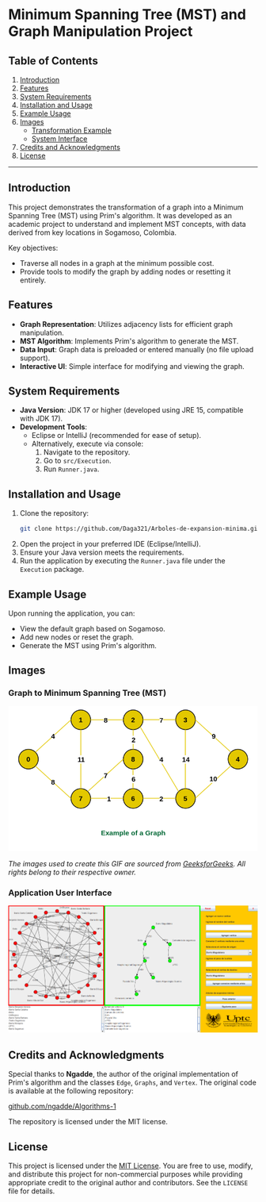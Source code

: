 # Minimum Spanning Tree (MST) and Graph Manipulation Project

## Table of Contents
1. [Introduction](#introduction)
2. [Features](#features)
3. [System Requirements](#system-requirements)
4. [Installation and Usage](#installation-and-usage)
5. [Example Usage](#example-usage)
6. [Images](#images)
   - [Transformation Example](#transformation-example)
   - [System Interface](#system-interface)
7. [Credits and Acknowledgments](#credits-and-acknowledgments)
8. [License](#license)

---

## Introduction
This project demonstrates the transformation of a graph into a Minimum Spanning Tree (MST) using Prim's algorithm. It was developed as an academic project to understand and implement MST concepts, with data derived from key locations in Sogamoso, Colombia.

Key objectives:
- Traverse all nodes in a graph at the minimum possible cost.
- Provide tools to modify the graph by adding nodes or resetting it entirely.

## Features
- **Graph Representation**: Utilizes adjacency lists for efficient graph manipulation.
- **MST Algorithm**: Implements Prim's algorithm to generate the MST.
- **Data Input**: Graph data is preloaded or entered manually (no file upload support).
- **Interactive UI**: Simple interface for modifying and viewing the graph.

## System Requirements
- **Java Version**: JDK 17 or higher (developed using JRE 15, compatible with JDK 17).
- **Development Tools**:
  - Eclipse or IntelliJ (recommended for ease of setup).
  - Alternatively, execute via console:
    1. Navigate to the repository.
    2. Go to `src/Execution`.
    3. Run `Runner.java`.

## Installation and Usage
1. Clone the repository:
   ```bash
   git clone https://github.com/Daga321/Arboles-de-expansion-minima.git
   ```
2. Open the project in your preferred IDE (Eclipse/IntelliJ).
3. Ensure your Java version meets the requirements.
4. Run the application by executing the `Runner.java` file under the `Execution` package.

## Example Usage
Upon running the application, you can:
- View the default graph based on Sogamoso.
- Add new nodes or reset the graph.
- Generate the MST using Prim's algorithm.

## Images

### Graph to Minimum Spanning Tree (MST)
![Graph to MST Conversion](Images/Graph2Mst.gif)

*The images used to create this GIF are sourced from [GeeksforGeeks](https://www.geeksforgeeks.org/prims-minimum-spanning-tree-mst-greedy-algo-5/). All rights belong to their respective owner.*

### Application User Interface
![Application UI](Images/AppUI.png)


## Credits and Acknowledgments
Special thanks to **Ngadde**, the author of the original implementation of Prim's algorithm and the classes `Edge`, `Graphs`, and `Vertex`. The original code is available at the following repository:

[github.com/ngadde/Algorithms-1](https://github.com/ngadde/Algorithms-1)

The repository is licensed under the MIT license.

## License
This project is licensed under the [MIT License](LICENSE). You are free to use, modify, and distribute this project for non-commercial purposes while providing appropriate credit to the original author and contributors. See the `LICENSE` file for details.

